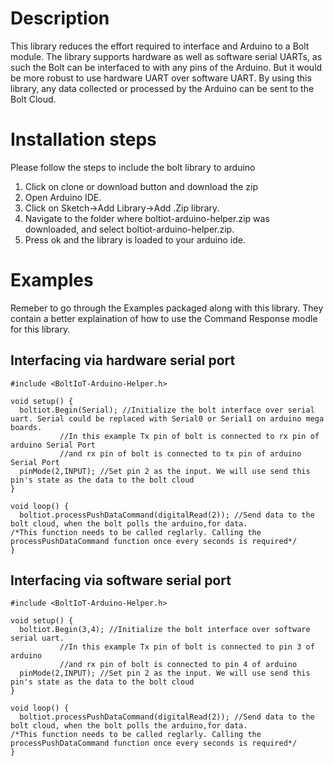 # Description
This library reduces the effort required to interface and Arduino to a Bolt module.
The library supports hardware as well as software serial UARTs, as such the Bolt can be interfaced to with any pins of the Arduino. But it would be more robust to use hardware UART over software UART.
By using this library, any data collected or processed by the Arduino can be sent to the Bolt Cloud.

# Installation steps
Please follow the steps to include the bolt library to arduino
1. Click on clone or download button and download the zip
2. Open Arduino IDE.
3. Click on Sketch->Add Library->Add .Zip library.
4. Navigate to the folder where boltiot-arduino-helper.zip was downloaded, and select boltiot-arduino-helper.zip.
5. Press ok and the library is loaded to your arduino ide.

# Examples
Remeber to go through the Examples packaged along with this library. They contain a better explaination of how to use the Command Response modle for this library.
## Interfacing via hardware serial port
```
#include <BoltIoT-Arduino-Helper.h>

void setup() {
  boltiot.Begin(Serial); //Initialize the bolt interface over serial uart. Serial could be replaced with Serial0 or Serial1 on arduino mega boards.
		   //In this example Tx pin of bolt is connected to rx pin of arduino Serial Port
		   //and rx pin of bolt is connected to tx pin of arduino Serial Port
  pinMode(2,INPUT); //Set pin 2 as the input. We will use send this pin's state as the data to the bolt cloud
}

void loop() {
  boltiot.processPushDataCommand(digitalRead(2)); //Send data to the bolt cloud, when the bolt polls the arduino,for data.
/*This function needs to be called reglarly. Calling the processPushDataCommand function once every seconds is required*/
}
```


## Interfacing via software serial port
```
#include <BoltIoT-Arduino-Helper.h>

void setup() {
  boltiot.Begin(3,4); //Initialize the bolt interface over software serial uart.
		   //In this example Tx pin of bolt is connected to pin 3 of arduino
		   //and rx pin of bolt is connected to pin 4 of arduino
  pinMode(2,INPUT); //Set pin 2 as the input. We will use send this pin's state as the data to the bolt cloud
}

void loop() {
  boltiot.processPushDataCommand(digitalRead(2)); //Send data to the bolt cloud, when the bolt polls the arduino,for data.
/*This function needs to be called reglarly. Calling the processPushDataCommand function once every seconds is required*/
}
```

